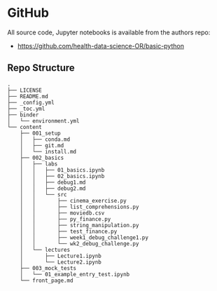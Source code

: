# GitHub

All source code, Jupyter notebooks is available from the authors repo:
* https://github.com/health-data-science-OR/basic-python

## Repo Structure

```
.
├── LICENSE
├── README.md
├── _config.yml
├── _toc.yml
├── binder
│   └── environment.yml
└── content
    ├── 001_setup
    │   ├── conda.md
    │   ├── git.md
    │   └── install.md
    ├── 002_basics
    │   ├── labs
    │   │   ├── 01_basics.ipynb
    │   │   ├── 02_basics.ipynb
    │   │   ├── debug1.md
    │   │   ├── debug2.md
    │   │   └── src
    │   │       ├── cinema_exercise.py
    │   │       ├── list_comprehensions.py
    │   │       ├── moviedb.csv
    │   │       ├── py_finance.py
    │   │       ├── string_manipulation.py
    │   │       ├── test_finance.py
    │   │       ├── week1_debug_challenge1.py
    │   │       └── wk2_debug_challenge.py
    │   └── lectures
    │       ├── Lecture1.ipynb
    │       └── Lecture2.ipynb
    ├── 003_mock_tests
    │   └── 01_example_entry_test.ipynb
    └── front_page.md
```

